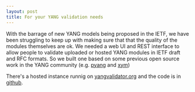 ```yaml
---
layout: post
title: For your YANG validation needs
---
```


With the barrage of new YANG models being proposed in the IETF, we have been struggling to keep up with making sure that that the quality of the modules themselves are ok. We needed a web UI and REST interface to allow people to validate uploaded or hosted YANG modules in IETF draft and RFC formats. So we built one based on some previous open source work in the YANG community (e.g. [pyang](https://github.com/mbj4668/pyang) and [xym](https://github.com/YangModels/yang/tree/master/tools/xym))

There's a hosted instance runnig on [yangvalidator.org](http://yangvalidator.org) and the code is in [github](https://github.com/cmoberg/bottle-yang-extractor-validator).